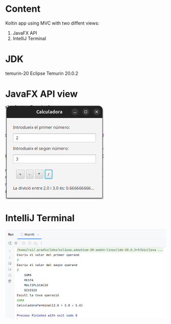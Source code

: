 # Content
Koltin app using MVC with two diffent views:
1. JavaFX API
2. IntelliJ Terminal

# JDK
temurin-20 Eclipse Temurin 20.0.2

# JavaFX API view
![JavaFX API view](screenshot/JavaFX_API_view.png)

# IntelliJ Terminal
![JavaFX API view](screenshot/Terminal_view.png)

